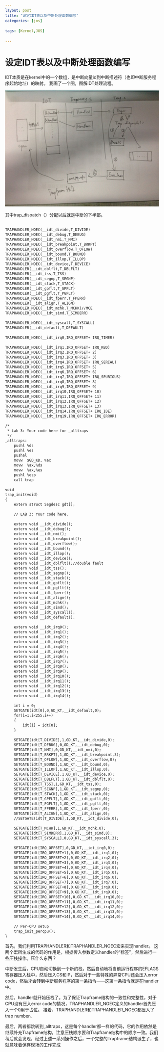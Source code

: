 ```yaml
---
layout: post
title: "设定IDT表以及中断处理函数编写"
categories: [jos]

tags: [Kernel,JOS]

---
```

设定IDT表以及中断处理函数编写
===============================

IDT本质是在kernel中的一个数组，是中断向量id到中断描述符（也即中断服务程序起始地址）的映射。
我画了一个图，图解IDT处理流程。

![](/assets/pic/E89.jpg)

其中trap_dispatch（）分配以后就是中断的下半部。

<pre><code>
TRAPHANDLER_NOEC(__idt_divide,T_DIVIDE)
TRAPHANDLER_NOEC(__idt_debug,T_DEBUG)
TRAPHANDLER_NOEC(__idt_nmi,T_NMI)
TRAPHANDLER_NOEC(__idt_breakpoint,T_BRKPT)
TRAPHANDLER_NOEC(__idt_overflow,T_OFLOW)
TRAPHANDLER_NOEC(__idt_bound,T_BOUND)
TRAPHANDLER_NOEC(__idt_illop,T_ILLOP)
TRAPHANDLER_NOEC(__idt_device,T_DEVICE)
TRAPHANDLER(__idt_dblflt,T_DBLFLT)
TRAPHANDLER(__idt_tss,T_TSS)
TRAPHANDLER(__idt_segnp,T_SEGNP)
TRAPHANDLER(__idt_stack,T_STACK)
TRAPHANDLER(__idt_gpflt,T_GPFLT)
TRAPHANDLER(__idt_pgflt,T_PGFLT)
TRAPHANDLER_NOEC(__idt_fperr,T_FPERR)
TRAPHANDLER(__idt_align,T_ALIGN)
TRAPHANDLER_NOEC(__idt_mchk,T_MCHK)//MCE
TRAPHANDLER_NOEC(__idt_simd,T_SIMDERR)
 
TRAPHANDLER_NOEC(__idt_syscall,T_SYSCALL)
TRAPHANDLER(__idt_default,T_DEFAULT)
 
TRAPHANDLER_NOEC(__idt_irq0,IRQ_OFFSET+ IRQ_TIMER)
 
TRAPHANDLER_NOEC(__idt_irq1,IRQ_OFFSET+ IRQ_KBD)
TRAPHANDLER_NOEC(__idt_irq2,IRQ_OFFSET+ 2)
TRAPHANDLER_NOEC(__idt_irq3,IRQ_OFFSET+ 3)
TRAPHANDLER_NOEC(__idt_irq4,IRQ_OFFSET+ IRQ_SERIAL)
TRAPHANDLER_NOEC(__idt_irq5,IRQ_OFFSET+ 5)
TRAPHANDLER_NOEC(__idt_irq6,IRQ_OFFSET+ 6)
TRAPHANDLER_NOEC(__idt_irq7,IRQ_OFFSET+ IRQ_SPURIOUS)
TRAPHANDLER_NOEC(__idt_irq8,IRQ_OFFSET+ 8)
TRAPHANDLER_NOEC(__idt_irq9,IRQ_OFFSET+ 9)
TRAPHANDLER_NOEC(__idt_irq10,IRQ_OFFSET+ 10)
TRAPHANDLER_NOEC(__idt_irq11,IRQ_OFFSET+ 11)
TRAPHANDLER_NOEC(__idt_irq12,IRQ_OFFSET+ 12)
TRAPHANDLER_NOEC(__idt_irq13,IRQ_OFFSET+ 13)
TRAPHANDLER_NOEC(__idt_irq14,IRQ_OFFSET+ IRQ_IDE)
TRAPHANDLER_NOEC(__idt_irq19,IRQ_OFFSET+ IRQ_ERROR)
 
/*
 * Lab 3: Your code here for _alltraps
 */
_alltraps:
    pushl %ds
    pushl %es
    pushal
    movw  $GD_KD, %ax
    movw  %ax,%ds
    movw  %ax,%es
    pushl %esp
    call trap
 
void
trap_init(void)
{
    extern struct Segdesc gdt[];
 
    // LAB 3: Your code here.
 
    extern void __idt_divide();
    extern void __idt_debug();
    extern void __idt_nmi();
    extern void __idt_breakpoint();
    extern void __idt_overflow();
    extern void __idt_bound();
    extern void __idt_illop();
    extern void __idt_device();
    extern void __idt_dblflt();//double fault
    extern void __idt_tss();
    extern void __idt_segnp();
    extern void __idt_stack();
    extern void __idt_gpflt();
    extern void __idt_pgflt();
    extern void __idt_fperr();
    extern void __idt_align();
    extern void __idt_mchk();
    extern void __idt_simd();
    extern void __idt_syscall();
    extern void __idt_default();
 
    extern void __idt_irq0();
    extern void __idt_irq1();
    extern void __idt_irq2();
    extern void __idt_irq3();
    extern void __idt_irq4();
    extern void __idt_irq5();
    extern void __idt_irq6();
    extern void __idt_irq7();
    extern void __idt_irq8();
    extern void __idt_irq9();
    extern void __idt_irq10();
    extern void __idt_irq11();
    extern void __idt_irq12();
    extern void __idt_irq13();
    extern void __idt_irq14();
 
    int i = 0;
    SETGATE(idt[0],0,GD_KT,__idt_default,0);
    for(i=1;i<255;i++)
    {
        idt[i] = idt[0];
    }
 
    SETGATE(idt[T_DIVIDE],1,GD_KT,__idt_divide,0);
    SETGATE(idt[T_DEBUG],0,GD_KT,__idt_debug,0);
    SETGATE(idt[T_NMI],0,GD_KT,__idt_nmi,0);
    SETGATE(idt[T_BRKPT],1,GD_KT,__idt_breakpoint,3);
    SETGATE(idt[T_OFLOW],1,GD_KT,__idt_overflow,0);
    SETGATE(idt[T_BOUND],1,GD_KT,__idt_bound,0);
    SETGATE(idt[T_ILLOP],1,GD_KT,__idt_illop,0);
    SETGATE(idt[T_DEVICE],1,GD_KT,__idt_device,0);
    SETGATE(idt[T_DBLFLT],1,GD_KT,__idt_dblflt,0);
    SETGATE(idt[T_TSS],1,GD_KT,__idt_tss,0);
    SETGATE(idt[T_SEGNP],1,GD_KT,__idt_segnp,0);
    SETGATE(idt[T_STACK],1,GD_KT,__idt_stack,0);
    SETGATE(idt[T_GPFLT],1,GD_KT,__idt_gpflt,0);
    SETGATE(idt[T_PGFLT],1,GD_KT,__idt_pgflt,0);
    SETGATE(idt[T_FPERR],1,GD_KT,__idt_fperr,0);
    SETGATE(idt[T_ALIGN],1,GD_KT,__idt_align,0);
    //SETGATE(idt[T_DIVIDE],1,GD_KT,__idt_divide,0);
 
    SETGATE(idt[T_MCHK],1,GD_KT,__idt_mchk,0);
    SETGATE(idt[T_SIMDERR],1,GD_KT,__idt_simd,0);
    SETGATE(idt[T_SYSCALL],0,GD_KT,__idt_syscall,3);
 
    SETGATE(idt[IRQ_OFFSET],0,GD_KT,__idt_irq0,0);
    SETGATE(idt[IRQ_OFFSET+1],0,GD_KT,__idt_irq1,0);
    SETGATE(idt[IRQ_OFFSET+2],0,GD_KT,__idt_irq2,0);
    SETGATE(idt[IRQ_OFFSET+3],0,GD_KT,__idt_irq3,0);
    SETGATE(idt[IRQ_OFFSET+4],0,GD_KT,__idt_irq4,0);
    SETGATE(idt[IRQ_OFFSET+5],0,GD_KT,__idt_irq5,0);
    SETGATE(idt[IRQ_OFFSET+6],0,GD_KT,__idt_irq6,0);
    SETGATE(idt[IRQ_OFFSET+7],0,GD_KT,__idt_irq7,0);
    SETGATE(idt[IRQ_OFFSET+8],0,GD_KT,__idt_irq8,0);
    SETGATE(idt[IRQ_OFFSET+9],0,GD_KT,__idt_irq9,0);
    SETGATE(idt[IRQ_OFFSET+10],0,GD_KT,__idt_irq10,0);
    SETGATE(idt[IRQ_OFFSET+11],0,GD_KT,__idt_irq11,0);
    SETGATE(idt[IRQ_OFFSET+12],0,GD_KT,__idt_irq12,0);
    SETGATE(idt[IRQ_OFFSET+13],0,GD_KT,__idt_irq13,0);
    SETGATE(idt[IRQ_OFFSET+14],0,GD_KT,__idt_irq14,0);
 
    // Per-CPU setup
    trap_init_percpu();
}
</code></pre>

首先，我们利用TRAPHANDLER和TRAPHANDLER_NOEC宏来实现handler。
这两个宏所生成的代码的作用是，根据传入参数定义handler的“标签”，然后进行一些压栈操作。压什么东西？

中断发生后，CPU自动切换到一个新的栈，然后自动地将当前运行程序的EFLAGS寄存器压入栈中，然后压入CS和IP，然后对于一些特殊的异常CPU还会压入error code，然后才会转到中断服务程序的第一条指令——这第一条指令就是在handler中。

然后，handler就开始压栈了。为了保证Trapframe结构的一致性和完整性，对于CPU没有压入error code的情况，TRAPHANDLER_NOEC定义的handler首先压入一个0用于占位。 接着，TRAPHANDLER和TRAPHANDLER_NOEC都压入了trap number。

最后，两者都跳转到_alltraps，这是每个handler都一样的代码，它的作用依然是继续补充Trapframe结构，注意压栈顺序要和Trapframe结构中的顺序一致。我们稍后就会发现，经过上述一系列操作之后，一个完整的Trapframe结构诞生了，也就意味着保存现场的工作完成



